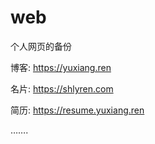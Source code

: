 # web
个人网页的备份

博客: https://yuxiang.ren

名片: https://shlyren.com

简历: https://resume.yuxiang.ren

…….